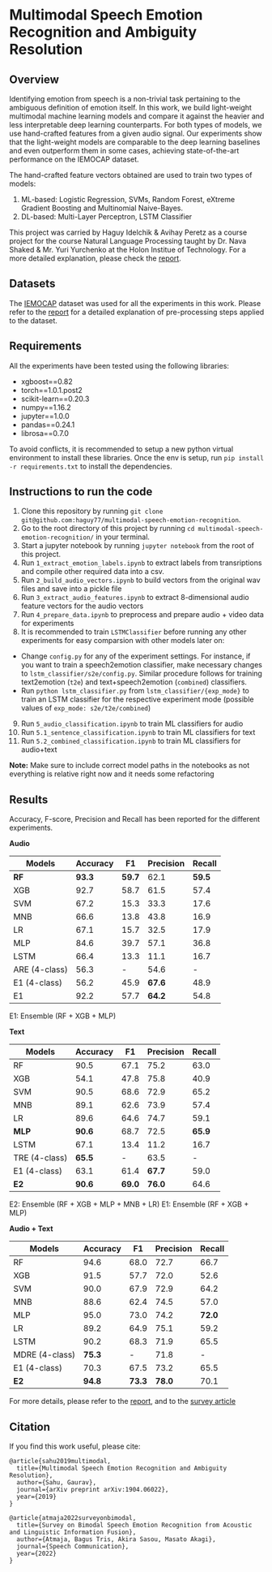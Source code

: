 # Multimodal Speech Emotion Recognition and Ambiguity Resolution

## Overview
Identifying emotion from speech is a non-trivial task pertaining to the ambiguous definition of emotion itself. In this work, we build light-weight multimodal machine learning models and compare it against the heavier and less interpretable deep learning counterparts. For both types of models, we use hand-crafted features from a given audio signal. Our experiments show that the light-weight models are comparable to the deep learning baselines and even outperform them in some cases, achieving state-of-the-art performance on the IEMOCAP dataset.

The hand-crafted feature vectors obtained are used to train two types of models:

1. ML-based: Logistic Regression, SVMs, Random Forest, eXtreme Gradient Boosting and Multinomial Naive-Bayes.
2. DL-based: Multi-Layer Perceptron, LSTM Classifier

This project was carried by Haguy Idelchik & Avihay Peretz as a course project for the course Natural Language Processing taught by Dr. Nava Shaked & Mr. Yuri Yurchenko at the Holon Institue of Technology. For a more detailed explanation, please check the [report](https://arxiv.org/abs/1904.06022).

## Datasets
The [IEMOCAP](https://link.springer.com/content/pdf/10.1007%2Fs10579-008-9076-6.pdf) dataset was used for all the experiments in this work. Please refer to the [report](https://arxiv.org/abs/1904.06022) for a detailed explanation of pre-processing steps applied to the dataset.

## Requirements
All the experiments have been tested using the following libraries:
- xgboost==0.82
- torch==1.0.1.post2
- scikit-learn==0.20.3
- numpy==1.16.2
- jupyter==1.0.0
- pandas==0.24.1
- librosa==0.7.0

To avoid conflicts, it is recommended to setup a new python virtual environment to install these libraries. Once the env is setup, run `pip install -r requirements.txt` to install the dependencies.

## Instructions to run the code
1. Clone this repository by running `git clone git@github.com:haguy77/multimodal-speech-emotion-recognition`.
2. Go to the root directory of this project by running `cd multimodal-speech-emotion-recognition/` in your terminal.
3. Start a jupyter notebook by running `jupyter notebook` from the root of this project.
4. Run `1_extract_emotion_labels.ipynb` to extract labels from transriptions and compile other required data into a csv.
5. Run `2_build_audio_vectors.ipynb` to build vectors from the original wav files and save into a pickle file
6. Run `3_extract_audio_features.ipynb` to extract 8-dimensional audio feature vectors for the audio vectors
7. Run `4_prepare_data.ipynb` to preprocess and prepare audio + video data for experiments
8. It is recommended to train `LSTMClassifier` before running any other experiments for easy comparsion with other models later on:
  - Change `config.py` for any of the experiment settings. For instance, if you want to train a speech2emotion classifier, make necessary changes to `lstm_classifier/s2e/config.py`. Similar procedure follows for training text2emotion (`t2e`) and text+speech2emotion (`combined`) classifiers.
  - Run `python lstm_classifier.py` from `lstm_classifier/{exp_mode}` to train an LSTM classifier for the respective experiment mode (possible values of `exp_mode: s2e/t2e/combined`)
9. Run `5_audio_classification.ipynb` to train ML classifiers for audio
10. Run `5.1_sentence_classification.ipynb` to train ML classifiers for text
11. Run `5.2_combined_classification.ipynb` to train ML classifiers for audio+text

**Note:** Make sure to include correct model paths in the notebooks as not everything is relative right now and it needs some refactoring

## Results
Accuracy, F-score, Precision and Recall has been reported for the different experiments.

**Audio**

Models | Accuracy | F1 | Precision | Recall
---|---|---|---|---
**RF** | **93.3** | **59.7** | 62.1 | **59.5**
XGB | 92.7 | 58.7 | 61.5 | 57.4
SVM | 67.2 | 15.3 | 33.3 | 17.6
MNB | 66.6 | 13.8 | 43.8 | 16.9
LR | 67.1 | 15.7 | 32.5 | 17.9
MLP | 84.6 | 39.7 | 57.1 | 36.8
LSTM | 66.4 | 13.3 | 11.1 | 16.7
ARE (4-class) | 56.3 | - | 54.6 | -
E1 (4-class) | 56.2 | 45.9 | **67.6** | 48.9
E1 | 92.2 | 57.7 | **64.2** | 54.8

E1: Ensemble (RF + XGB + MLP)

**Text**

Models | Accuracy | F1 | Precision | Recall
---|---|---|---|---
RF | 90.5 | 67.1 | 75.2 | 63.0
XGB | 54.1 | 47.8 | 75.8 | 40.9
SVM | 90.5 | 68.6 | 72.9 | 65.2
MNB | 89.1 | 62.6 | 73.9 | 57.4
LR | 89.6 | 64.6 | 74.7 | 59.1
**MLP** | **90.6** | 68.7 | 72.5 | **65.9**
LSTM | 67.1 | 13.4 | 11.2 | 16.7
TRE (4-class) | **65.5** | - | 63.5 | -
E1 (4-class) | 63.1 | 61.4 | **67.7** | 59.0
**E2** | **90.6** | **69.0** | **76.0** | 64.6

E2: Ensemble (RF + XGB + MLP + MNB + LR)
E1: Ensemble (RF + XGB + MLP)

**Audio + Text**

Models | Accuracy | F1 | Precision | Recall
---|---|---|---|---
RF | 94.6 | 68.0 | 72.7 | 66.7
XGB | 91.5 | 57.7 | 72.0 | 52.6
SVM | 90.0 | 67.9 | 72.9 | 64.2
MNB | 88.6 | 62.4 | 74.5 | 57.0
MLP | 95.0 | 73.0 | 74.2 | **72.0**
LR | 89.2 | 64.9 | 75.1 | 59.2
LSTM | 90.2 | 68.3 | 71.9 | 65.5
MDRE (4-class) | **75.3** | - | 71.8 | -
E1 (4-class) | 70.3 | 67.5 | 73.2 | 65.5
**E2** | **94.8** | **73.3** | **78.0** | 70.1

For more details, please refer to the [report](https://arxiv.org/abs/1904.06022), and to the [survey article](https://www.sciencedirect.com/science/article/pii/S0167639322000413/pdfft?md5=fe042a81eb4b13f10d5f48f13b03209b&pid=1-s2.0-S0167639322000413-main.pdf)

## Citation
If you find this work useful, please cite:

```
@article{sahu2019multimodal,
  title={Multimodal Speech Emotion Recognition and Ambiguity Resolution},
  author={Sahu, Gaurav},
  journal={arXiv preprint arXiv:1904.06022},
  year={2019}
}
```

```
@article{atmaja2022surveyonbimodal,
  title={Survey on Bimodal Speech Emotion Recognition from Acoustic and Linguistic Information Fusion},
  author={Atmaja, Bagus Tris, Akira Sasou, Masato Akagi},
  journal={Speech Communication},
  year={2022}
}
```
